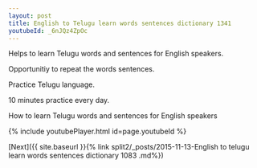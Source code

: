 ```yaml
---
layout: post
title: English to Telugu learn words sentences dictionary 1341 
youtubeId: _6nJQz4ZpOc
---
```

 
 
Helps to learn Telugu words and sentences for English speakers.

Opportunitiy to repeat the words sentences. 

Practice Telugu language. 
 
10 minutes practice every day. 
 
How to learn Telugu words and sentences for English speakers 
 
{% include youtubePlayer.html id=page.youtubeId %}
 
 
[Next]({{ site.baseurl }}{% link  split2/_posts/2015-11-13-English to telugu learn words sentences dictionary 1083 .md%})
 
